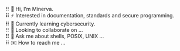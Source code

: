 ⠿ 🪬 Hi, I’m Minerva.  
⠿ ⚡️ Interested in documentation, standards and secure programming.  
⠿ 🌱 Currently learning cybersecurity.  
⠿ 🚀 Looking to collaborate on ...  
⠿ 💬 Ask me about shells, POSIX, UNIX ...  
⠿ ✉️ How to reach me ...  
